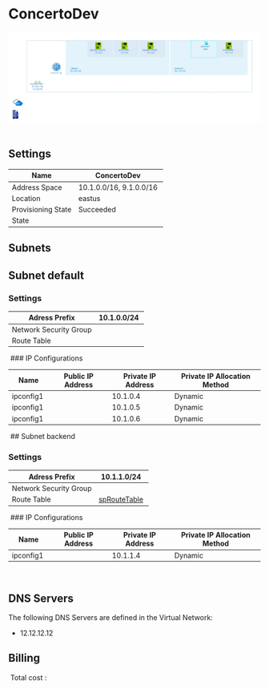 # ConcertoDev
![Cloudockit](../assets/13c511a3e46d4a44abd676b8bc0bd610.jpg) 
## Settings


| Name | ConcertoDev  |
| --- | --- |
| Address Space | 10.1.0.0/16, 9.1.0.0/16  |
| Location | eastus  |
| Provisioning State | Succeeded  |
| State |   |


## Subnets

## Subnet default

### Settings


| Adress Prefix | 10.1.0.0/24  |
| --- | --- |
| Network Security Group |   |
| Route Table |   |

 ### IP Configurations


| Name | Public IP Address | Private IP Address | Private IP Allocation Method |
| --- | --- | --- | --- |
| ipconfig1  |   | 10.1.0.4  | Dynamic  |
| ipconfig1  |   | 10.1.0.5  | Dynamic  |
| ipconfig1  |   | 10.1.0.6  | Dynamic  |
 ## Subnet backend

### Settings


| Adress Prefix | 10.1.1.0/24  |
| --- | --- |
| Network Security Group |   |
| Route Table | [spRouteTable](spRouteTable--2085721850.md)  |

 ### IP Configurations


| Name | Public IP Address | Private IP Address | Private IP Allocation Method |
| --- | --- | --- | --- |
| ipconfig1  |   | 10.1.1.4  | Dynamic  |
 

## DNS Servers
The following DNS Servers are defined in the Virtual Network:
- 12.12.12.12

## Billing
 Total cost : 
